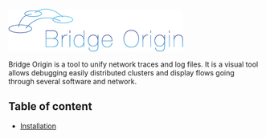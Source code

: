 ![Bridge Origin](doc/logo/name.png)

Bridge Origin is a tool to unify network traces and log files. 
It is a visual tool allows debugging easily distributed clusters and display flows going through several software and network.

## Table of content
 * [Installation](doc/install.md)
